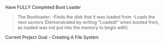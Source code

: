 Have FULLY Completed Boot Loader
> The Bootloader:
> -Finds the disk that it was loaded from
> -Loads the next sectors (Demonstrated by writing "Loaded!" when booted from, as loaded was not put into the memory to begin with)

Current Project Goal - Creating A File System
